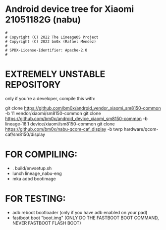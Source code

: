 # Android device tree for Xiaomi 21051182G (nabu)

```
#
# Copyright (C) 2022 The LineageOS Project
# Copyright (C) 2022 bm0x (Rafael Méndez)
#
# SPDX-License-Identifier: Apache-2.0
#
```


# EXTREMELY UNSTABLE REPOSITORY

only if you're a developer, compile this with:

  git clone https://github.com/bm0x/android_vendor_xiaomi_sm8150-common -b 11 vendor/xiaomi/sm8150-common
  git clone https://github.com/bm0x/android_device_xiaomi_sm8150-common -b lineage-18.1 device/xiaomi/sm8150-common
  git clone https://github.com/bm0x/nabu-qcom-caf_display -b twrp hardware/qcom-caf/sm8150/display
  
# FOR COMPILING:

- . build/envsetup.sh
- lunch lineage_nabu-eng
- mka adbd bootimage

# FOR TESTING:

- adb reboot bootloader (only if you have adb enabled on your pad)
- fastboot boot "boot.img" (ONLY DO THE FASTBOOT BOOT COMMAND, NEVER FASTBOOT FLASH BOOT)

